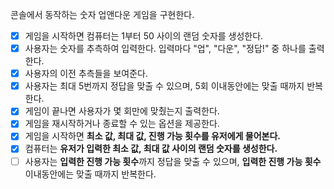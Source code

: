 콘솔에서 동작하는 숫자 업앤다운 게임을 구현한다.

- [x]  게임을 시작하면 컴퓨터는 1부터 50 사이의 랜덤 숫자를 생성한다.
- [x]  사용자는 숫자를 추측하여 입력한다. 입력마다 "업", "다운", "정답!" 중 하나를 출력한다.
- [x]  사용자의 이전 추측들을 보여준다.
- [x]  사용자는 최대 5번까지 정답을 맞출 수 있으며, 5회 이내동안에는 맞출 때까지 반복한다.
- [x]  게임이 끝나면 사용자가 몇 회만에 맞췄는지 출력한다.
- [x]  게임을 재시작하거나 종료할 수 있는 옵션을 제공한다.
- [x]  게임을 시작하면 **최소 값, 최대 값, 진행 가능 횟수를 유저에게 물어본다.**
- [x]  컴퓨터는 **유저가 입력한 최소 값, 최대 값 사이의 랜덤 숫자를 생성한다.**
- [ ]  사용자는 **입력한 진행 가능 횟수**까지 정답을 맞출 수 있으며, **입력한 진행 가능 횟수** 이내동안에는 맞출 때까지 반복한다.